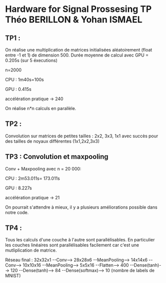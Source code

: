 Hardware for Signal Prossesing TP 
Théo BERILLON & Yohan ISMAEL
==============================

## TP1 :
On réalise une multiplication de matrices initialisées aléatoirement (float entre -1 et 1) de dimension 500.
Durée moyenne de calcul avec GPU = 0.205s (sur 5 éxecutions)


n=2000

CPU : 1m40s=100s

GPU : 0.415s

accélération pratique -> 240

On réalise n*n calculs en parallèle.

## TP2 :

Convolution sur matrices de petites tailles : 2x2, 3x3, 1x1 avec succès pour des tailles de noyaux différentes (1x1,2x2,3x3)


## TP3 : Convolution et maxpooling
 
Conv + Maxpooling avec n = 20 000:

CPU : 2m53.011s= 173.011s

GPU : 8.227s

accélération pratique -> 21

On pourrait s'attendre à mieux, il y a plusieurs améliorations possible dans notre code.

## TP4 :

Tous les calculs d'une couche à l'autre sont parallélisables. En particulier les couches linéaires sont parallélisables facilement car c'est une mutliplication de matrice.

Réseau final : 32x32x1 --Conv--> 28x28x6 --MeanPooling--> 14x14x6 --Conv--> 10x10x16 --MeanPooling--> 5x5x16 --Flatten--> 400 --Dense(tanh)--> 120 --Dense(tanh)--> 84 --Dense(softmax)--> 10 (nombre de labels de MNIST)

